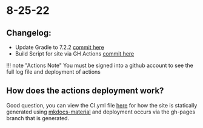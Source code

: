 # 8-25-22

## Changelog:
- Update Gradle to 7.2.2 [commit here](https://github.com/PCHS-ProjectProgramming/Android-POS/commit/3200fd8f90dc103dbbaca6960527a43b3844b324)
- Build Script for site via GH Actions [commit here](https://github.com/PCHS-ProjectProgramming/Android-POS/commit/3200fd8f90dc103dbbaca6960527a43b3844b324)

!!! note "Actions Note" You must be signed into a github account to see the full log file and deployment of actions 

## How does the actions deployment work?
Good question, you can view the CI.yml file [here](https://github.com/PCHS-ProjectProgramming/POS-Docs/blob/main/.github/workflows/ci.yml) for how the site is statically generated using [mkdocs-material](https://www.bing.com/ck/a?!&&p=d16ac83ace49ba37JmltdHM9MTY2MTkwMTE3NiZpZ3VpZD1jZTZkMjViYi1lMmMyLTQyYTktOWM3Ny1hYWM3ZGQyZGI1MDMmaW5zaWQ9NTE3MA&ptn=3&hsh=3&fclid=483b03db-28b9-11ed-a5b3-7cbd296531e6&u=a1aHR0cHM6Ly9zcXVpZGZ1bmsuZ2l0aHViLmlvL21rZG9jcy1tYXRlcmlhbC8&ntb=1) and deployment occurs via the gh-pages branch that is generated.
